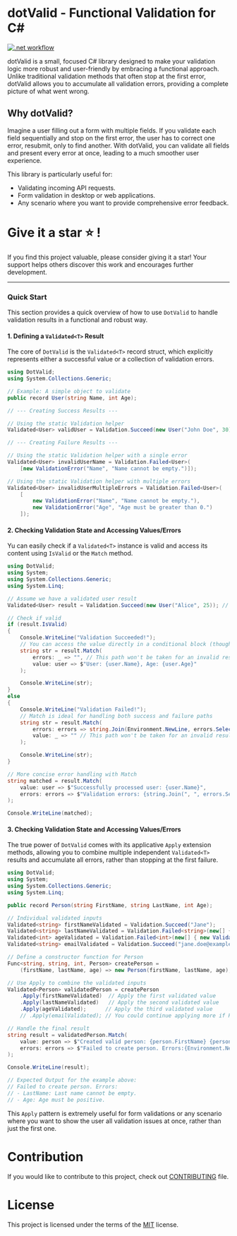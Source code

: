 # dotValid - Functional Validation for C#

[![.net workflow](https://github.com/Frognar/dotValid/actions/workflows/dotnet.yml/badge.svg?branch=main)](https://github.com/Frognar/dotValid/actions/workflows/dotnet.yml)

dotValid is a small, focused C# library designed to make your validation logic more robust and user-friendly by embracing a functional approach. Unlike traditional validation methods that often stop at the first error, dotValid allows you to accumulate all validation errors, providing a complete picture of what went wrong.

## Why dotValid?
Imagine a user filling out a form with multiple fields. If you validate each field sequentially and stop on the first error, the user has to correct one error, resubmit, only to find another. With dotValid, you can validate all fields and present every error at once, leading to a much smoother user experience.

This library is particularly useful for:
- Validating incoming API requests.
- Form validation in desktop or web applications.
- Any scenario where you want to provide comprehensive error feedback.

# Give it a star ⭐ !

If you find this project valuable, please consider giving it a star! Your support helps others discover this work and encourages further development.

---

### Quick Start

This section provides a quick overview of how to use `DotValid` to handle validation results in a functional and robust way.

#### 1. Defining a `Validated<T>` Result

The core of `DotValid` is the `Validated<T>` record struct, which explicitly represents either a successful value or a collection of validation errors.

```csharp
using DotValid;
using System.Collections.Generic;

// Example: A simple object to validate
public record User(string Name, int Age);

// --- Creating Success Results ---

// Using the static Validation helper
Validated<User> validUser = Validation.Succeed(new User("John Doe", 30));

// --- Creating Failure Results ---

// Using the static Validation helper with a single error
Validated<User> invalidUserName = Validation.Failed<User>(
    [new ValidationError("Name", "Name cannot be empty.")]);

// Using the static Validation helper with multiple errors
Validated<User> invalidUserMultipleErrors = Validation.Failed<User>(
    [
        new ValidationError("Name", "Name cannot be empty."),
        new ValidationError("Age", "Age must be greater than 0.")
    ]);
```

#### 2. Checking Validation State and Accessing Values/Errors

Yu can easily check if a `Validated<T>` instance is valid and access its content using `IsValid` or the `Match` method.
```csharp
using DotValid;
using System;
using System.Collections.Generic;
using System.Linq;

// Assume we have a validated user result
Validated<User> result = Validation.Succeed(new User("Alice", 25)); // Or a failed result

// Check if valid
if (result.IsValid)
{
    Console.WriteLine("Validation Succeeded!");
    // You can access the value directly in a conditional block (though Match is preferred for safety)
    string str = result.Match(
        errors: _ => "", // This path won't be taken for an invalid result
        value: user => $"User: {user.Name}, Age: {user.Age}"
    );

    Console.WriteLine(str);
}
else
{
    Console.WriteLine("Validation Failed!");
    // Match is ideal for handling both success and failure paths
    string str = result.Match(
        errors: errors => string.Join(Environment.NewLine, errors.Select(error => $"- Property: {error.PropertyName}, Error: {error.Error}")),
        value: _ => "" // This path won't be taken for an invalid result
    );

    Console.WriteLine(str);
}

// More concise error handling with Match
string matched = result.Match(
    value: user => $"Successfully processed user: {user.Name}",
    errors: errors => $"Validation errors: {string.Join(", ", errors.Select(e => $"{e.PropertyName}: {e.Error}"))}"
);

Console.WriteLine(matched);
```

#### 3. Checking Validation State and Accessing Values/Errors
The true power of `DotValid` comes with its applicative `Apply` extension methods, allowing you to combine multiple independent `Validated<T>` results and accumulate all errors, rather than stopping at the first failure.
```csharp
using DotValid;
using System;
using System.Collections.Generic;
using System.Linq;

public record Person(string FirstName, string LastName, int Age);

// Individual validated inputs
Validated<string> firstNameValidated = Validation.Succeed("Jane");
Validated<string> lastNameValidated = Validation.Failed<string>(new[] { new ValidationError("LastName", "Last name cannot be empty.") });
Validated<int> ageValidated = Validation.Failed<int>(new[] { new ValidationError("Age", "Age must be positive.") });
Validated<string> emailValidated = Validation.Succeed("jane.doe@example.com"); // Another valid input

// Define a constructor function for Person
Func<string, string, int, Person> createPerson =
    (firstName, lastName, age) => new Person(firstName, lastName, age);

// Use Apply to combine the validated inputs
Validated<Person> validatedPerson = createPerson
    .Apply(firstNameValidated)  // Apply the first validated value
    .Apply(lastNameValidated)   // Apply the second validated value
    .Apply(ageValidated);      // Apply the third validated value
    // .Apply(emailValidated); // You could continue applying more if Person had an email field

// Handle the final result
string result = validatedPerson.Match(
    value: person => $"Created valid person: {person.FirstName} {person.LastName}, Age: {person.Age}",
    errors: errors => $"Failed to create person. Errors:{Environment.NewLine}{string.Join(Environment.NewLine, errors.Select(error => $"- {error.PropertyName}: {error.Error}"))}"
);

Console.WriteLine(result);

// Expected Output for the example above:
// Failed to create person. Errors:
// - LastName: Last name cannot be empty.
// - Age: Age must be positive.
```
This `Apply` pattern is extremely useful for form validations or any scenario where you want to show the user all validation issues at once, rather than just the first one.

# Contribution

If you would like to contribute to this project, check out [CONTRIBUTING](https://github.com/Frognar/dotResult/blob/main/CONTRIBUTING.md) file.

# License

This project is licensed under the terms of the [MIT](https://github.com/Frognar/dotResult/blob/main/LICENSE) license.
